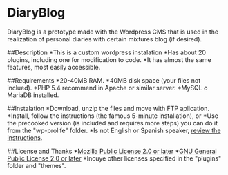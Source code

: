 # DiaryBlog

DiaryBlog is a prototype made with the Wordpress CMS that is used in the realization of personal diaries with certain mixtures blog (if desired).


##Description
*This is a custom wordpress instalation
*Has about 20 plugins, including one for modification to code.
*It has almost the same features, most easily accessible.

##Requirements
*20-40MB RAM.
*40MB disk space (your files not inclued).
*PHP 5.4 recommend in Apache or similar server.
*MySQL o MariaDB installed.


##Instalation
*Download, unzip the files and move with FTP aplication.
*Install, follow the instructions (the famous 5-minute installation), or
*Use the precooked version (is included and requires more steps) you can do it from the "wp-prolife" folder.
*Is not English or Spanish speaker, [review the instructions](http://codex.wordpress.org/Installing_WordPress_in_Your_Language).

##License and Thanks
*[Mozilla Public License 2.0 or later](http://www.mozilla.org/MPL/)
*[GNU General Public License 2.0 or later](http://www.gnu.org/)
*Incuye other licenses specified in the "plugins" folder and "themes".
